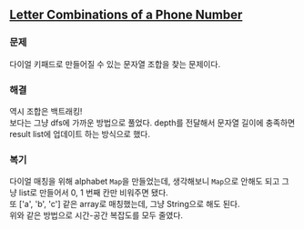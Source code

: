 ## [Letter Combinations of a Phone Number](https://leetcode.com/problems/letter-combinations-of-a-phone-number/description/?envType=problem-list-v2&envId=rab78cw1)

### 문제
다이얼 키패드로 만들어질 수 있는 문자열 조합을 찾는 문제이다.

### 해결
역시 조합은 백트래킹!<br/>
보다는 그냥 dfs에 가까운 방법으로 풀었다. depth를 전달해서 문자열 길이에 충족하면 result list에 업데이트 하는 방식으로 했다.

### 복기
다이얼 매칭을 위해 alphabet `Map`을 만들었는데, 생각해보니 `Map`으로 안해도 되고 그냥 list로 만들어서 0, 1 번째 칸만 비워주면 됐다.<br/>
또 ['a', 'b', 'c'] 같은 array로 매칭했는데, 그냥 String으로 해도 된다.<br/>
위와 같은 방법으로 시간-공간 복잡도를 모두 줄였다.
